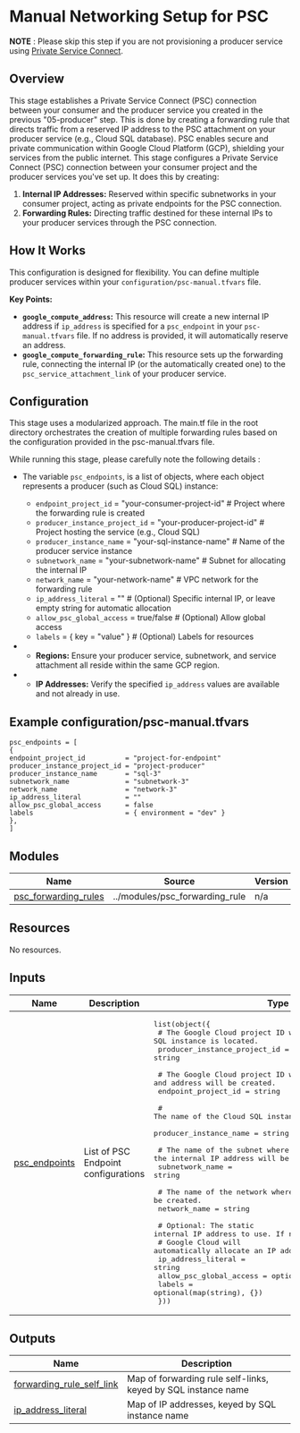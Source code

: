 # Manual Networking Setup for PSC

**NOTE** : Please skip this step if you are not provisioning a producer service using [Private Service Connect](https://cloud.google.com/vpc/docs/private-service-connect). 

## Overview

This stage establishes a Private Service Connect (PSC) connection between your consumer and the producer service you created in the previous "05-producer" step. This is done by creating a forwarding rule that directs traffic from a reserved IP address to the PSC attachment on your producer service (e.g., Cloud SQL database). PSC enables secure and private communication within Google Cloud Platform (GCP), shielding your services from the public internet. This stage configures a Private Service Connect (PSC) connection between your consumer project and the producer services you've set up. It does this by creating:

1. **Internal IP Addresses:** Reserved within specific subnetworks in your consumer project, acting as private endpoints for the PSC connection.
2. **Forwarding Rules:** Directing traffic destined for these internal IPs to your producer services through the PSC connection.

## How It Works

This configuration is designed for flexibility. You can define multiple producer services within your `configuration/psc-manual.tfvars` file.

**Key Points:**

* **`google_compute_address`:**  This resource will create a new internal IP address if `ip_address` is specified for a `psc_endpoint` in your `psc-manual.tfvars` file. If no address is provided, it will automatically reserve an address.
* **`google_compute_forwarding_rule`:**  This resource sets up the forwarding rule, connecting the internal IP (or the automatically created one) to the `psc_service_attachment_link` of your producer service. 

## Configuration

This stage uses a modularized approach. The main.tf file in the root directory orchestrates the creation of multiple forwarding rules based on the configuration provided in the psc-manual.tfvars file.

While running this stage, please carefully note the following details : 

- The variable `psc_endpoints`, is a list of objects, where each object represents a producer (such as Cloud SQL) instance:

    - `endpoint_project_id`           = "your-consumer-project-id"  # Project where the forwarding rule is created
    - `producer_instance_project_id`  = "your-producer-project-id"  # Project hosting the service (e.g., Cloud SQL)
    - `producer_instance_name`        = "your-sql-instance-name"    # Name of the producer service instance
    - `subnetwork_name`               = "your-subnetwork-name"     # Subnet for allocating the internal IP
    - `network_name`                  = "your-network-name"        # VPC network for the forwarding rule
    - `ip_address_literal`            = ""                 # (Optional) Specific internal IP, or leave empty string for automatic allocation
    - `allow_psc_global_access`       = true/false                  # (Optional) Allow global access
    - `labels`                        = { key = "value" }           # (Optional) Labels for resources

- * **Regions:** Ensure your producer service, subnetwork, and service attachment all reside within the same GCP region.
- * **IP Addresses:** Verify the specified `ip_address` values are available and not already in use.

## Example configuration/psc-manual.tfvars

```
psc_endpoints = [
{
endpoint_project_id          = "project-for-endpoint"
producer_instance_project_id = "project-producer"
producer_instance_name       = "sql-3"
subnetwork_name              = "subnetwork-3"
network_name                 = "network-3"
ip_address_literal           = ""
allow_psc_global_access      = false
labels                       = { environment = "dev" }
},
]
```

<!-- BEGIN_TF_DOCS -->
## Modules

| Name | Source | Version |
|------|--------|---------|
| <a name="module_psc_forwarding_rules"></a> [psc\_forwarding\_rules](#module\_psc\_forwarding\_rules) | ../modules/psc_forwarding_rule | n/a |

## Resources

No resources.

## Inputs

| Name | Description | Type | Default | Required |
|------|-------------|------|---------|:--------:|
| <a name="input_psc_endpoints"></a> [psc\_endpoints](#input\_psc\_endpoints) | List of PSC Endpoint configurations | <pre>list(object({<br>    # The Google Cloud project ID where the Cloud SQL instance is located.<br>    producer_instance_project_id = string<br><br>    # The Google Cloud project ID where the forwarding rule and address will be created.<br>    endpoint_project_id = string<br><br>    # The name of the Cloud SQL instance to connect to.<br>    producer_instance_name = string<br><br>    # The name of the subnet where the internal IP address will be allocated.<br>    subnetwork_name = string<br><br>    # The name of the network where the forwarding rule will be created.<br>    network_name = string<br><br>    # Optional: The static internal IP address to use. If not provided,<br>    # Google Cloud will automatically allocate an IP address.<br>    ip_address_literal = string<br>    allow_psc_global_access      = optional(bool, false)<br>    labels                       = optional(map(string), {})<br>  }))</pre> | n/a | yes |

## Outputs

| Name | Description |
|------|-------------|
| <a name="output_forwarding_rule_self_link"></a> [forwarding\_rule\_self\_link](#output\_forwarding\_rule\_self\_link) | Map of forwarding rule self-links, keyed by SQL instance name |
| <a name="output_ip_address_literal"></a> [ip\_address\_literal](#output\_ip\_address\_literal) | Map of IP addresses, keyed by SQL instance name |
<!-- END_TF_DOCS -->